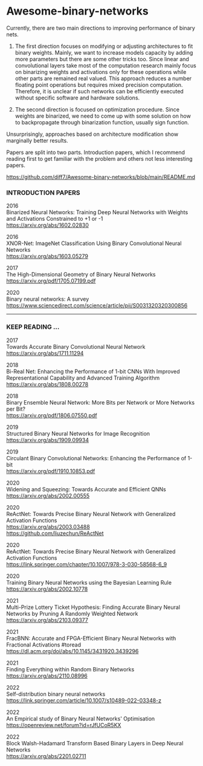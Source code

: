 # Awesome-binary-networks
Currently, there are two main directions to improving  performance of binary nets.

1.    The first direction focuses on modifying or adjusting architectures to fit binary weights. Mainly, we want to increase models capacity by adding more parameters but there are some other tricks too. Since linear and convolutional layers take most of the computation research mainly focus on binarizing  weights and activations only for these operations while other parts are remained  real valued. This approach reduces a number floating point operations but requires mixed precision computation. Therefore,  it is unclear if such networks can be efficiently executed without specific software and hardware solutions.

 2.   The second direction is focused on optimization procedure. Since weights are binarized, we need to come up with some solution on how to backpropagate through binarization function, usually sign function.

Unsurprisingly, approaches based on architecture modification show marginally better results.

Papers are split into two parts. Introduction papers, which I recommend reading first to get familiar with the problem and others not less interesting papers.

https://github.com/diff7/Awesome-binary-networks/blob/main/README.md


### INTRODUCTION PAPERS


2016 <br>
Binarized Neural Networks: Training Deep Neural Networks with Weights and Activations Constrained to +1 or -1 <br>
https://arxiv.org/abs/1602.02830 


2016 <br>
XNOR-Net: ImageNet Classification Using Binary Convolutional Neural Networks <br>
https://arxiv.org/abs/1603.05279


2017 <br>
The High-Dimensional Geometry of Binary Neural Networks <br>
https://arxiv.org/pdf/1705.07199.pdf

2020 <br>
Binary neural networks: A survey <br>
https://www.sciencedirect.com/science/article/pii/S0031320320300856 <br>

<hr>

### KEEP READING ...

2017 <br>
Towards Accurate Binary Convolutional Neural Network <br>
https://arxiv.org/abs/1711.11294 <br>
 

2018 <br>
Bi-Real Net: Enhancing the Performance of 1-bit CNNs With Improved Representational Capability and Advanced Training Algorithm <br>
https://arxiv.org/abs/1808.00278 <br>

2018 <br>
Binary Ensemble Neural Network: More Bits per Network or More Networks per Bit? <br>
https://arxiv.org/pdf/1806.07550.pdf <br>

2019 <br>
Structured Binary Neural Networks for Image Recognition <br>
https://arxiv.org/abs/1909.09934 <br>

2019 <br>
Circulant Binary Convolutional Networks: Enhancing the Performance of 1-bit <br>
https://arxiv.org/pdf/1910.10853.pdf <br>

2020 <br>
Widening and Squeezing: Towards Accurate and Efficient QNNs <br>
https://arxiv.org/abs/2002.00555 <br>
 
2020 <br>
ReActNet: Towards Precise Binary Neural Network with Generalized Activation Functions <br>
https://arxiv.org/abs/2003.03488 <br>
https://github.com/liuzechun/ReActNet <br>


2020 <br>
ReActNet: Towards Precise Binary Neural Network with Generalized Activation Functions <br>
https://link.springer.com/chapter/10.1007/978-3-030-58568-6_9 <br>


2020 <br>
Training Binary Neural Networks using the Bayesian Learning Rule <br>
https://arxiv.org/abs/2002.10778 <br>


2021 <br>
Multi-Prize Lottery Ticket Hypothesis: Finding Accurate Binary Neural Networks by Pruning A Randomly Weighted Network <br>
https://arxiv.org/abs/2103.09377 <br>

2021 <br>
FracBNN: Accurate and FPGA-Efficient Binary Neural Networks with Fractional Activations #toread <br>
https://dl.acm.org/doi/abs/10.1145/3431920.3439296 <br>


2021 <br>
Finding Everything within Random Binary Networks <br>
https://arxiv.org/abs/2110.08996 <br>

2022 <br>
Self-distribution binary neural networks <br>
https://link.springer.com/article/10.1007/s10489-022-03348-z <br>

2022 <br>
An Empirical study of Binary Neural Networks' Optimisation <br>
https://openreview.net/forum?id=rJfUCoR5KX <br>

2022 <br>
Block Walsh-Hadamard Transform Based Binary Layers in Deep Neural Networks <br>
https://arxiv.org/abs/2201.02711 <br>







